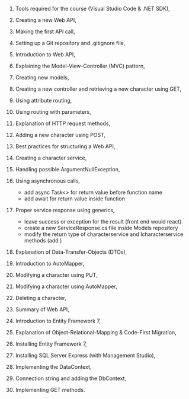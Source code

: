 1. Tools required for the course (Visual Studio Code & .NET SDK),
2. Creating a new Web API,
3. Making the first API call,
4. Setting up a Git repository and .gitignore file,
5. Introduction to Web API,
6. Explaining the Model-View-Controller (MVC) pattern,
7. Creating new models,
8. Creating a new controller and retrieving a new character using GET,
9. Using attribute routing,
10. Using routing with parameters,
11. Explanation of HTTP request methods,
12. Adding a new character using POST,
13. Best practices for structuring a Web API,
14. Creating a character service,
15. Handling possible ArgumentNullException,
16. Using asynchronous calls,
    - add async Task<> for return value before function name 
    - add await for return value inside function
17. Proper service response using generics,
    - leave success or exception for the result (front end would react)
    - create a new ServiceResponse.cs file inside Models repository 
    - modify the return type of characterservice and Icharacterservice methods (add <ServiceResponse>)

18. Explanation of Data-Transfer-Objects (DTOs),
19. Introduction to AutoMapper,
20. Modifying a character using PUT,
21. Modifying a character using AutoMapper,
22. Deleting a character,
23. Summary of Web API,
24. Introduction to Entity Framework 7,
25. Explanation of Object-Relational-Mapping & Code-First Migration,
26. Installing Entity Framework 7,
27. Installing SQL Server Express (with Management Studio),
28. Implementing the DataContext,
29. Connection string and adding the DbContext,
30. Implementing GET methods.
